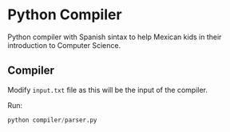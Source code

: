 # Python Compiler

Python compiler with Spanish sintax to help Mexican kids in their introduction to Computer Science.

## Compiler

Modify `input.txt` file as this will be the input of the compiler.

Run:

```python
python compiler/parser.py
```

